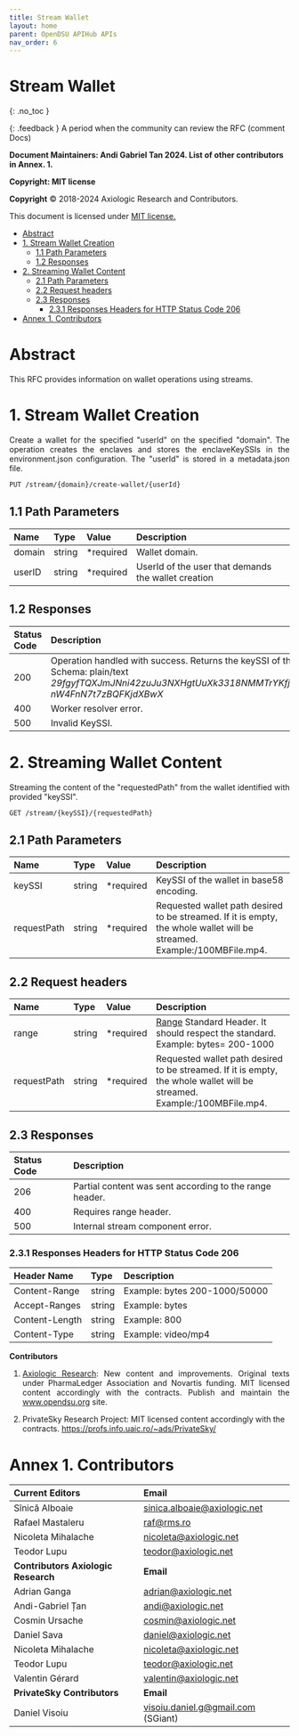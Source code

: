 ```yaml
---
title: Stream Wallet 
layout: home
parent: OpenDSU APIHub APIs
nav_order: 6
---
```



# **Stream Wallet**
{: .no_toc }

{: .feedback }
A period when the community can review the RFC (comment Docs)

**Document Maintainers: Andi Gabriel Tan 2024. List of other contributors in Annex. 1.**

**Copyright: MIT license**

 **Copyright** © 2018-2024 Axiologic Research and Contributors.

This document is licensed under [MIT license.](https://en.wikipedia.org/wiki/MIT_License)


<!-- TOC -->

* [Abstract](#abstract)
* [1. Stream Wallet Creation](#1-stream-wallet-creation)
  * [1.1 Path Parameters](#11-path-parameters)
  * [1.2 Responses](#12-responses)
* [2. Streaming Wallet Content](#2-streaming-wallet-content)
  * [2.1 Path Parameters](#21-path-parameters)
  * [2.2 Request headers](#22-request-headers)
  * [2.3 Responses](#23-responses)
    * [2.3.1 Responses Headers for HTTP Status Code 206](#231-responses-headers-for-http-status-code-206)
* [Annex 1. Contributors](#annex-1-contributors)
<!-- TOC -->



# **Abstract**

<p style='text-align: justify;'>This RFC provides information on wallet operations using streams.</p>

#  **1. Stream Wallet Creation**

<p style='text-align: justify;'>Create a wallet for the specified "userId" on the specified "domain". The operation creates the enclaves and stores the enclaveKeySSIs in the environment.json configuration. The "userId" is stored in a metadata.json file.</p>


    PUT /stream/{domain}/create-wallet/{userId}

## 1.1 Path Parameters


| **Name** | **Type** | **Value**  | **Description**                                     |
|:---------|:---------|:-----------|:----------------------------------------------------|
| domain   | string   | *required  | Wallet domain.                                      |
| userID   | string   | *required  | UserId of the user that demands the wallet creation |


## 1.2 Responses


| **Status Code** | **Description**                                                                                                                                                                                                   |
|:----------------|:------------------------------------------------------------------------------------------------------------------------------------------------------------------------------------------------------------------|
| 200             | Operation handled with success. Returns the keySSI of the newly created wallet. <br/>Schema: plain/text <br/>  *29fgyfTQXJmJNni42zuJu3NXHgtUuXk3318NMMTrYKfj1gwAttt16rKq3vPCUjFV3KZeF9HJnaZ nW4FnN7t7zBQFKjdXBwX* |
| 400             | Worker resolver error.                                                                                                                                                                                            |
| 500             | Invalid KeySSI.                                                                                                                                                                                                   |


#  **2. Streaming Wallet Content**

<p style='text-align: justify;'>Streaming the content of the "requestedPath" from the wallet identified with provided "keySSI".</p>


    GET /stream/{keySSI}/{requestedPath}

## 2.1 Path Parameters


| **Name**    | **Type** | **Value**  | **Description**                                                                                                                |
|:------------|:---------|:-----------|:-------------------------------------------------------------------------------------------------------------------------------|
| keySSI      | string   | *required  | KeySSI of the wallet in base58 encoding.                                                                                       |
| requestPath | string   | *required  | Requested wallet path desired to be streamed. If it is empty, the whole wallet will be streamed. <br/> Example:/100MBFile.mp4. |


## 2.2 Request headers


| **Name**    | **Type** | **Value**  | **Description**                                                                                                                                                      |
|:------------|:---------|:-----------|:---------------------------------------------------------------------------------------------------------------------------------------------------------------------|
| range       | string   | *required  | <a href="https://developer.mozilla.org/en-US/docs/Web/HTTP/Headers/Range">Range</a> Standard Header. It should respect the standard. <br/> Example: bytes= 200-1000  |
| requestPath | string   | *required  | Requested wallet path desired to be streamed. If it is empty, the whole wallet will be streamed. <br/>   Example:/100MBFile.mp4.                                     |


## 2.3 Responses


| **Status Code** | **Description**                                                                               |
|:----------------|:----------------------------------------------------------------------------------------------|
| 206             | Partial content was sent according to the range header.                                       |
| 400             | Requires range header.                                                                        |
| 500             | Internal stream component error.                                                              |




### 2.3.1 Responses Headers for HTTP Status Code 206

| **Header Name** | **Type** | **Description**                |
|:----------------|:---------|:-------------------------------|
| Content-Range   | string   | Example:  bytes 200-1000/50000 |
| Accept-Ranges   | string   | Example: bytes                 |
| Content-Length  | string   | Example: 800                   |
| Content-Type    | string   | Example: video/mp4             |





**Contributors**


1. <p style='text-align: justify;'><a href="https://www.axiologic.net/">Axiologic Research</a>: New content and improvements. Original texts under PharmaLedger Association and Novartis funding. MIT licensed content accordingly with the contracts. Publish and maintain the <a href="https://www.opendsu.org/">www.opendsu.org</a> site.

2. PrivateSky Research Project: MIT licensed content accordingly with the contracts. 
<a href="https://profs.info.uaic.ro/~ads/PrivateSky/"> https://profs.info.uaic.ro/~ads/PrivateSky/</a>



# **Annex 1. Contributors**

| **Current Editors**                  | **Email**                                                       |
|:-------------------------------------|:----------------------------------------------------------------|
| Sînică Alboaie                       | sinica.alboaie@axiologic.net                                    |
| Rafael Mastaleru                     | raf@rms.ro                                                      |
| Nicoleta Mihalache                   | nicoleta@axiologic.net                                          |
| Teodor Lupu                          | teodor@axiologic.net                                            |
| **Contributors Axiologic Research**  | **Email**                                                       |
| Adrian Ganga                         | adrian@axiologic.net                                            |
| Andi-Gabriel Țan                     | andi@axiologic.net                                              |
| Cosmin Ursache                       | cosmin@axiologic.net                                            |
| Daniel Sava                          | daniel@axiologic.net                                            |
| Nicoleta Mihalache                   | nicoleta@axiologic.net                                          |
| Teodor Lupu                          | teodor@axiologic.net                                            |
| Valentin Gérard                      | valentin@axiologic.net                                          |
| **PrivateSky Contributors**          | **Email**                                                       |
| Daniel Visoiu                        | visoiu.daniel.g@gmail.com (SGiant)                              |
